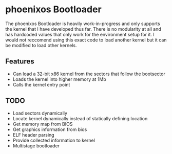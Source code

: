 
# phoenixos Bootloader

The phoenixos Bootloader is heavily work-in-progress and only supports the kernel that I have developed thus far. There is no modularity at all and has hardcoded values that only work for the environment setup for it. I would not reccomend using this exact code to load another kernel but it can be modified to load other kernels.

## Features

- Can load a 32-bit x86 kernel from the sectors that follow the bootsector
- Loads the kernel into higher memory at 1Mb
- Calls the kernel entry point

## TODO

- Load sectors dynamically
- Locate kernel dynamically instead of statically defining location
- Get memory map from BIOS
- Get graphics information from bios
- ELF header parsing
- Provide collected information to kernel
- Multistage bootloader
